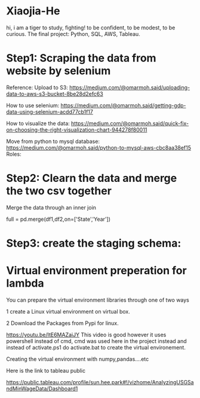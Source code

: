 # Xiaojia-He

hi, i am a tiger to study, fighting!
to be confident, to be modest, to be curious.
The final project: Python, SQL, AWS, Tableau.
# Step1: Scraping the data from website by selenium

Reference:
Upload to S3: https://medium.com/@omarmoh.said/uploading-data-to-aws-s3-bucket-8be28d2efc63

How to use selenium: https://medium.com/@omarmoh.said/getting-gdp-data-using-selenium-acdd77cb1f17

How to visualize the data: https://medium.com/@omarmoh.said/quick-fix-on-choosing-the-right-visualization-chart-944278f80011

Move from python to mysql database: https://medium.com/@omarmoh.said/python-to-mysql-aws-cbc8aa38ef15 Roles:



# Step2: Clearn the data and merge the two csv together
Merge the data through an inner join

full = pd.merge(df1,df2,on=['State','Year'])

# Step3: create the staging schema:






















# Virtual environment preperation for lambda
You can prepare the virtual environment libraries through one of two ways

  1 create a Linux virtual environment on virtual box.
  
  2 Download the Packages from Pypi for linux.
  
  
https://youtu.be/ItE6MAZaiJY This video is good however it uses powershell instead of cmd, cmd was used here in the project instead and instead of activate.ps1 do activate.bat to create the virtual environement.


Creating the virtual environment with numpy,pandas....etc



Here is the link to tableau public

https://public.tableau.com/profile/sun.hee.park#!/vizhome/AnalyzingUSGSandMinWageData/Dashboard1
